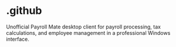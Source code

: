 # .github
Unofficial Payroll Mate desktop client for payroll processing, tax calculations, and employee management in a professional Windows interface.
